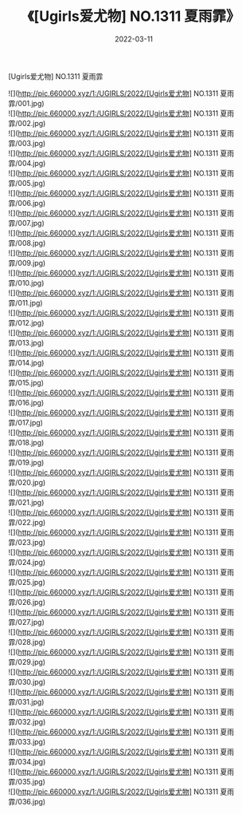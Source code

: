 ﻿---
layout: post
title:  《[Ugirls爱尤物] NO.1311 夏雨霏》
date:   2022-03-11
img: http://pic.660000.xyz/1:/UGIRLS/2022/[Ugirls爱尤物] NO.1311 夏雨霏/000.jpg
categories: [美女, 清纯, 唯美]
---

[Ugirls爱尤物] NO.1311 夏雨霏

 ![](http://pic.660000.xyz/1:/UGIRLS/2022/[Ugirls爱尤物] NO.1311 夏雨霏/001.jpg) <br>![](http://pic.660000.xyz/1:/UGIRLS/2022/[Ugirls爱尤物] NO.1311 夏雨霏/002.jpg) <br>![](http://pic.660000.xyz/1:/UGIRLS/2022/[Ugirls爱尤物] NO.1311 夏雨霏/003.jpg) <br>![](http://pic.660000.xyz/1:/UGIRLS/2022/[Ugirls爱尤物] NO.1311 夏雨霏/004.jpg) <br>![](http://pic.660000.xyz/1:/UGIRLS/2022/[Ugirls爱尤物] NO.1311 夏雨霏/005.jpg) <br>![](http://pic.660000.xyz/1:/UGIRLS/2022/[Ugirls爱尤物] NO.1311 夏雨霏/006.jpg) <br>![](http://pic.660000.xyz/1:/UGIRLS/2022/[Ugirls爱尤物] NO.1311 夏雨霏/007.jpg) <br>![](http://pic.660000.xyz/1:/UGIRLS/2022/[Ugirls爱尤物] NO.1311 夏雨霏/008.jpg) <br>![](http://pic.660000.xyz/1:/UGIRLS/2022/[Ugirls爱尤物] NO.1311 夏雨霏/009.jpg) <br>![](http://pic.660000.xyz/1:/UGIRLS/2022/[Ugirls爱尤物] NO.1311 夏雨霏/010.jpg) <br>![](http://pic.660000.xyz/1:/UGIRLS/2022/[Ugirls爱尤物] NO.1311 夏雨霏/011.jpg) <br>![](http://pic.660000.xyz/1:/UGIRLS/2022/[Ugirls爱尤物] NO.1311 夏雨霏/012.jpg) <br>![](http://pic.660000.xyz/1:/UGIRLS/2022/[Ugirls爱尤物] NO.1311 夏雨霏/013.jpg) <br>![](http://pic.660000.xyz/1:/UGIRLS/2022/[Ugirls爱尤物] NO.1311 夏雨霏/014.jpg) <br>![](http://pic.660000.xyz/1:/UGIRLS/2022/[Ugirls爱尤物] NO.1311 夏雨霏/015.jpg) <br>![](http://pic.660000.xyz/1:/UGIRLS/2022/[Ugirls爱尤物] NO.1311 夏雨霏/016.jpg) <br>![](http://pic.660000.xyz/1:/UGIRLS/2022/[Ugirls爱尤物] NO.1311 夏雨霏/017.jpg) <br>![](http://pic.660000.xyz/1:/UGIRLS/2022/[Ugirls爱尤物] NO.1311 夏雨霏/018.jpg) <br>![](http://pic.660000.xyz/1:/UGIRLS/2022/[Ugirls爱尤物] NO.1311 夏雨霏/019.jpg) <br>![](http://pic.660000.xyz/1:/UGIRLS/2022/[Ugirls爱尤物] NO.1311 夏雨霏/020.jpg) <br>![](http://pic.660000.xyz/1:/UGIRLS/2022/[Ugirls爱尤物] NO.1311 夏雨霏/021.jpg) <br>![](http://pic.660000.xyz/1:/UGIRLS/2022/[Ugirls爱尤物] NO.1311 夏雨霏/022.jpg) <br>![](http://pic.660000.xyz/1:/UGIRLS/2022/[Ugirls爱尤物] NO.1311 夏雨霏/023.jpg) <br>![](http://pic.660000.xyz/1:/UGIRLS/2022/[Ugirls爱尤物] NO.1311 夏雨霏/024.jpg) <br>![](http://pic.660000.xyz/1:/UGIRLS/2022/[Ugirls爱尤物] NO.1311 夏雨霏/025.jpg) <br>![](http://pic.660000.xyz/1:/UGIRLS/2022/[Ugirls爱尤物] NO.1311 夏雨霏/026.jpg) <br>![](http://pic.660000.xyz/1:/UGIRLS/2022/[Ugirls爱尤物] NO.1311 夏雨霏/027.jpg) <br>![](http://pic.660000.xyz/1:/UGIRLS/2022/[Ugirls爱尤物] NO.1311 夏雨霏/028.jpg) <br>![](http://pic.660000.xyz/1:/UGIRLS/2022/[Ugirls爱尤物] NO.1311 夏雨霏/029.jpg) <br>![](http://pic.660000.xyz/1:/UGIRLS/2022/[Ugirls爱尤物] NO.1311 夏雨霏/030.jpg) <br>![](http://pic.660000.xyz/1:/UGIRLS/2022/[Ugirls爱尤物] NO.1311 夏雨霏/031.jpg) <br>![](http://pic.660000.xyz/1:/UGIRLS/2022/[Ugirls爱尤物] NO.1311 夏雨霏/032.jpg) <br>![](http://pic.660000.xyz/1:/UGIRLS/2022/[Ugirls爱尤物] NO.1311 夏雨霏/033.jpg) <br>![](http://pic.660000.xyz/1:/UGIRLS/2022/[Ugirls爱尤物] NO.1311 夏雨霏/034.jpg) <br>![](http://pic.660000.xyz/1:/UGIRLS/2022/[Ugirls爱尤物] NO.1311 夏雨霏/035.jpg) <br>![](http://pic.660000.xyz/1:/UGIRLS/2022/[Ugirls爱尤物] NO.1311 夏雨霏/036.jpg) <br>